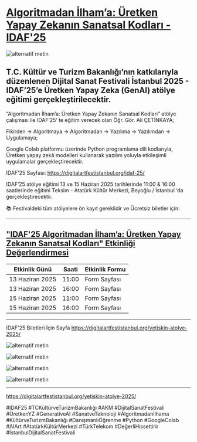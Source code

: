 # [Algoritmadan İlham’a: Üretken Yapay Zekanın Sanatsal Kodları - IDAF'25](https://digitalartfestistanbul.org/yetiskin-atolye-2025/)    

![alternatif metin](https://github.com/acetinkaya/Algoritmadan-ilhama-uretken-yapay-zekanin-sanatsal-kodlari/blob/main/idaf.png)

## T.C. Kültür ve Turizm Bakanlığı’nın katkılarıyla düzenlenen Dijital Sanat Festivali İstanbul 2025 - IDAF’25’e Üretken Yapay Zeka (GenAI) atölye eğitimi gerçekleştirilecektir.   

“Algoritmadan İlham’a: Üretken Yapay Zekanın Sanatsal Kodları” atölye çalışması ile  IDAF’25’ te eğitim verecek olan Öğr. Gör. Ali ÇETİNKAYA;    

Fikirden → Algoritmaya → Algoritmadan → Yazılıma → Yazılımdan → Uygulamaya;    

Google Colab platformu üzerinde Python programlama dili kodlarıyla, Üretken yapay zekâ modelleri kullanarak yazılım yoluyla etkileşimli uygulamalar gerçekleştirecektir. 

IDAF'25 Sayfası: https://digitalartfestistanbul.org/idaf-25/

IDAF’25 atölye eğitimi 13 ve 15 Haziran 2025 tarihlerinde 11:00 & 16:00 saatlerinde eğitimi Teksim - Atatürk Kültür Merkezi, Beyoğlu / İstanbul ‘da gerçekleştirecektir.

📚 Festivaldeki tüm atölyelere ön kayıt gereklidir ve Ücretsiz biletler için: 

---

## ["IDAF'25 Algoritmadan İlham’a: Üretken Yapay Zekanın Sanatsal Kodları" Etkinliği Değerlendirmesi](https://digitalartfestistanbul.org/yetiskin-atolye-2025)

| Etkinlik Günü | Saati | Etkinlik Formu |     
|----------------|--------------|-----------|   
| 13 Haziran 2025  | 11:00  | Form Sayfası  |
| 13 Haziran 2025  | 16:00  | Form Sayfası  |
| 15 Haziran 2025  | 11:00  | Form Sayfası  |
| 15 Haziran 2025  | 16:00  | Form Sayfası  |

---

IDAF'25 Biletleri İçin Sayfa https://digitalartfestistanbul.org/yetiskin-atolye-2025/

![alternatif metin](https://github.com/acetinkaya/Algoritmadan-ilhama-uretken-yapay-zekanin-sanatsal-kodlari/blob/main/IDAF25_atolye_1.png)

![alternatif metin](https://github.com/acetinkaya/Algoritmadan-ilhama-uretken-yapay-zekanin-sanatsal-kodlari/blob/main/IDAF25_atolye_2.png)

![alternatif metin](https://github.com/acetinkaya/Algoritmadan-ilhama-uretken-yapay-zekanin-sanatsal-kodlari/blob/main/IDAF25_atolye_3.png)

![alternatif metin](https://github.com/acetinkaya/Algoritmadan-ilhama-uretken-yapay-zekanin-sanatsal-kodlari/blob/main/IDAF25_atolye_3.png)

---




https://digitalartfestistanbul.org/yetiskin-atolye-2025/

#IDAF25 #TCKültürveTurizmBakanlığı #AKM #DijitalSanatFestivali #ÜretkenYZ #GenerativeAI #SanatveTeknoloji #Algoritmadanİlhama #KültürveTurizmBakanlığı #DanışmanlıÖğrenme 
#Python #GoogleColab #AIArt #AtatürkKültürMerkezi #TürkTelekom #DeğerliHissettirir #İstanbulDijitalSanatFestivali
